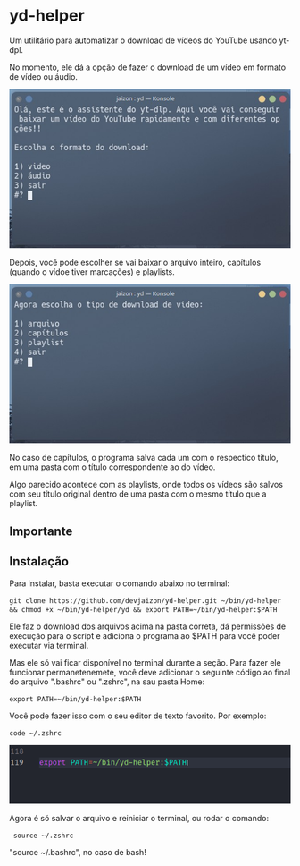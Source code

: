 # yd-helper

Um utilitário para automatizar o download de vídeos do YouTube usando yt-dpl.

No momento, ele dá a opção de fazer o download de um vídeo em formato de vídeo ou áudio.

![Alt text](Screenshot_20231027_112031.jpg)

Depois, você pode escolher se vai baixar o arquivo inteiro, capítulos (quando o vídoe tiver marcações) e playlists.

![Alt text](Screenshot_20231027_112044.jpg)

No caso de capítulos, o programa salva cada um com o respectíco título, em uma pasta com o título correspondente ao do vídeo.

Algo parecido acontece com as playlists, onde todos os vídeos são salvos com seu título original dentro de uma pasta com o mesmo título que a playlist.

## Importante

## Instalação

Para instalar, basta executar o comando abaixo no terminal:

```
git clone https://github.com/devjaizon/yd-helper.git ~/bin/yd-helper && chmod +x ~/bin/yd-helper/yd && export PATH=~/bin/yd-helper:$PATH
```

Ele faz o download dos arquivos acima na pasta correta, dá permissões de execução para o script e adiciona o programa ao $PATH para você poder executar via terminal.

Mas ele só vai ficar disponível no terminal durante a seção. Para fazer ele funcionar permanetenemete, você deve adicionar o seguinte código ao final do arquivo ".bashrc" ou ".zshrc", na sau pasta Home:

```
export PATH=~/bin/yd-helper:$PATH
```

Você pode fazer isso com o seu editor de texto favorito. Por exemplo:

```
code ~/.zshrc
```

![Alt text](image.png)

Agora é só salvar o arquivo e reiniciar o terminal, ou rodar o comando:

```
 source ~/.zshrc
```

"source ~/.bashrc", no caso de bash!
